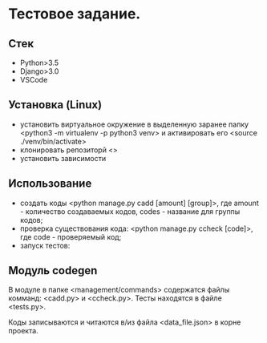 # Тестовое задание.
## Стек

* Python>3.5
* Django>3.0
* VSCode

## Установка (Linux)

- установить виртуальное окружение в выделенную заранее папку <python3 -m virtualenv -p python3 venv> и активировать его <source ./venv/bin/activate>
- клонировать репозиторй <>
- установить зависимости <pip install requirements.txt>

## Использование

- создать коды <python manage.py cadd [amount] [group]>, где amount - количество создаваемых кодов, codes - название для группы кодов;
- проверка существования кода: <python manage.py ccheck [code]>, где code - проверяемый код;
- запуск тестов: <python manage.py test>

## Модуль codegen

В модуле в папке <management/commands> содержатся файлы комманд: <cadd.py> и <ccheck.py>.
Тесты находятся в файле <tests.py>.

Коды записываются и читаются в/из файла <data_file.json> в корне проекта.